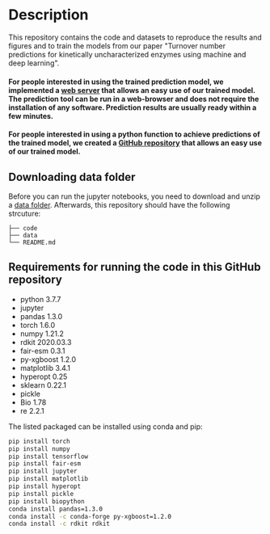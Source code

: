 # Description
This repository contains the code and datasets to reproduce the results and figures and to train the models from our paper "Turnover number predictions for kinetically uncharacterized enzymes using machine and deep learning".


#### For people interested in using the trained prediction model, we implemented a [web server](https://turnup.cs.hhu.de/) that allows an easy use of our trained model. The prediction tool can be run in a web-browser and does not require the installation of any software. Prediction results are usually ready within a few minutes.

#### For people interested in using a python function to achieve predictions of the trained model, we created a [GitHub repository](https://github.com/AlexanderKroll/kcat_prediction_function) that allows an easy use of our trained model.


## Downloading data folder
Before you can run the jupyter notebooks, you need to download and unzip a [data folder](https://drive.google.com/file/d/1rH9mQ4dL1SPeD_ttAVxrKrUl-7z4FMEK/view?usp=sharing). Afterwards, this repository should have the following strcuture:

    ├── code                   
    ├── data                    
    └── README.md

## Requirements for running the code in this GitHub repository

- python 3.7.7
- jupyter
- pandas 1.3.0
- torch 1.6.0
- numpy 1.21.2
- rdkit 2020.03.3
- fair-esm 0.3.1
- py-xgboost 1.2.0
- matplotlib 3.4.1
- hyperopt 0.25
- sklearn 0.22.1
- pickle
- Bio 1.78
- re 2.2.1

The listed packaged can be installed using conda and pip:

```bash
pip install torch
pip install numpy
pip install tensorflow
pip install fair-esm
pip install jupyter
pip install matplotlib
pip install hyperopt
pip install pickle
pip install biopython
conda install pandas=1.3.0
conda install -c conda-forge py-xgboost=1.2.0
conda install -c rdkit rdkit
```
